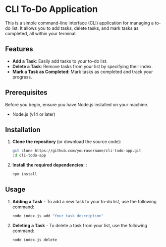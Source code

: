 # CLI To-Do Application

This is a simple command-line interface (CLI) application for managing a to-do list. It allows you to add tasks, delete tasks, and mark tasks as completed, all within your terminal.

## Features

- **Add a Task**: Easily add tasks to your to-do list.
- **Delete a Task**: Remove tasks from your list by specifying their index.
- **Mark a Task as Completed**: Mark tasks as completed and track your progress.

## Prerequisites

Before you begin, ensure you have Node.js installed on your machine.

- Node.js (v14 or later)

## Installation

1. **Clone the repository** (or download the source code):

   ```bash
   git clone https://github.com/yourusername/cli-todo-app.git
   cd cli-todo-app
    ```

2. **Install the required dependencies:** :

   ```bash
   npm install
    ```

## Usage

1. **Adding a Task** - To add a new task to your to-do list, use the following command:

   ```bash
   node index.js add "Your task description"
    ```

2. **Deleting a Task** - To delete a task from your list, use the following command:

   ```bash
   node index.js delete
    ```

    